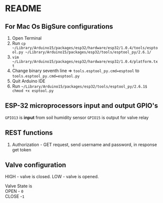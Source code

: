 # README

## For Mac Os BigSure configurations

1. Open Terminal
2. Run `cp ~/Library/Arduino15/packages/esp32/hardware/esp32/1.0.4/tools/esptool.py ~/Library/Arduino15/packages/esp32/tools/esptool_py/2.6.1/`
3. `vim ~/Library/Arduino15/packages/esp32/hardware/esp32/1.0.4/platform.txt`
4. Change binary seventh line => `tools.esptool_py.cmd=esptool` to `tools.esptool_py.cmd=esptool.py`
5. Quit Arduino IDE
6. Run `~/Library/Arduino15/packages/esp32/tools/esptool_py/2.6.1$ chmod +x esptool.py `

## ESP-32 microprocessors input and output GPIO's

`GPIO13` is **input** from soil humidity sensor
`GPIO15` is output for valve relay

## REST functions

1. Authorization - GET request, send username and password, in response get token

## Valve configuration

HIGH - valve is closed.
LOW - valve is opened.

Valve State is\
OPEN - `0` \
CLOSE -`1`
